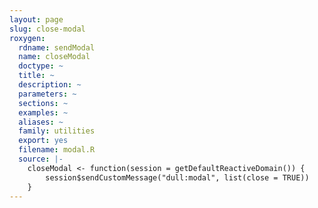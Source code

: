 ```yaml
---
layout: page
slug: close-modal
roxygen:
  rdname: sendModal
  name: closeModal
  doctype: ~
  title: ~
  description: ~
  parameters: ~
  sections: ~
  examples: ~
  aliases: ~
  family: utilities
  export: yes
  filename: modal.R
  source: |-
    closeModal <- function(session = getDefaultReactiveDomain()) {
        session$sendCustomMessage("dull:modal", list(close = TRUE))
    }
---
```

